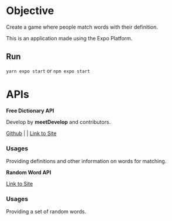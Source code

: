 # Objective

Create a game where people match words with their definition. 

This is an application made using the Expo Platform.

## Run

`yarn expo start` or `npm expo start`

# APIs

**Free Dictionary API**

Develop by **meetDevelop** and contributors.

[Github](https://github.com/meetDeveloper/freeDictionaryAPI) | |
[Link to Site](https://dictionaryapi.dev/)

### Usages

Providing definitions and other information on words for matching.

**Random Word API**

[Link to Site](http://random-word-api.herokuapp.com/home)

### Usages

Providing a set of random words.